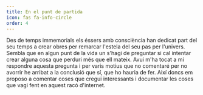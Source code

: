 ```yaml
---
title: En el punt de partida
icon: fas fa-info-circle
order: 4
---
```


Des de temps immemorials els éssers amb consciència han dedicat part del seu temps a crear obres per remarcar l'estela del seu pas per l'univers. Sembla que en algun punt de la vida un s'hagi de preguntar si cal intentar crear alguna cosa que perduri més que ell mateix. Avui m'ha tocat a mi respondre aquesta pregunta i per varis motius que no comentaré per no avorrir he arribat a la conclusió que sí, que ho hauria de fer. Així doncs em proposo a comentar coses que cregui interessants i documentar les coses que vagi fent en aquest racó d'internet.
